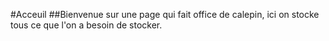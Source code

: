 #Acceuil
##Bienvenue sur une page qui fait office de calepin, ici on stocke tous ce que l'on a besoin de stocker.
